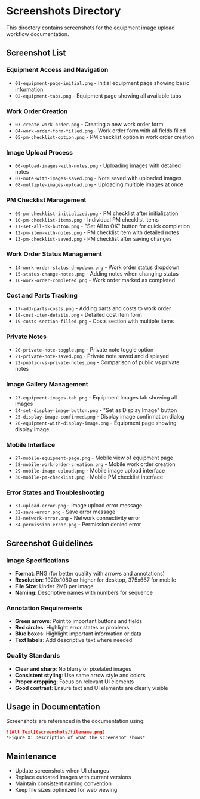 # Screenshots Directory

This directory contains screenshots for the equipment image upload workflow documentation.

## Screenshot List

### Equipment Access and Navigation
- `01-equipment-page-initial.png` - Initial equipment page showing basic information
- `02-equipment-tabs.png` - Equipment page showing all available tabs

### Work Order Creation
- `03-create-work-order.png` - Creating a new work order form
- `04-work-order-form-filled.png` - Work order form with all fields filled
- `05-pm-checklist-option.png` - PM checklist option in work order creation

### Image Upload Process
- `06-upload-images-with-notes.png` - Uploading images with detailed notes
- `07-note-with-images-saved.png` - Note saved with uploaded images
- `08-multiple-images-upload.png` - Uploading multiple images at once

### PM Checklist Management
- `09-pm-checklist-initialized.png` - PM checklist after initialization
- `10-pm-checklist-items.png` - Individual PM checklist items
- `11-set-all-ok-button.png` - "Set All to OK" button for quick completion
- `12-pm-item-with-notes.png` - PM checklist item with detailed notes
- `13-pm-checklist-saved.png` - PM checklist after saving changes

### Work Order Status Management
- `14-work-order-status-dropdown.png` - Work order status dropdown
- `15-status-change-notes.png` - Adding notes when changing status
- `16-work-order-completed.png` - Work order marked as completed

### Cost and Parts Tracking
- `17-add-parts-costs.png` - Adding parts and costs to work order
- `18-cost-item-details.png` - Detailed cost item form
- `19-costs-section-filled.png` - Costs section with multiple items

### Private Notes
- `20-private-note-toggle.png` - Private note toggle option
- `21-private-note-saved.png` - Private note saved and displayed
- `22-public-vs-private-notes.png` - Comparison of public vs private notes

### Image Gallery Management
- `23-equipment-images-tab.png` - Equipment Images tab showing all images
- `24-set-display-image-button.png` - "Set as Display Image" button
- `25-display-image-confirmed.png` - Display image confirmation dialog
- `26-equipment-with-display-image.png` - Equipment page showing display image

### Mobile Interface
- `27-mobile-equipment-page.png` - Mobile view of equipment page
- `28-mobile-work-order-creation.png` - Mobile work order creation
- `29-mobile-image-upload.png` - Mobile image upload interface
- `30-mobile-pm-checklist.png` - Mobile PM checklist interface

### Error States and Troubleshooting
- `31-upload-error.png` - Image upload error message
- `32-save-error.png` - Save error message
- `33-network-error.png` - Network connectivity error
- `34-permission-error.png` - Permission denied error

## Screenshot Guidelines

### Image Specifications
- **Format**: PNG (for better quality with arrows and annotations)
- **Resolution**: 1920x1080 or higher for desktop, 375x667 for mobile
- **File Size**: Under 2MB per image
- **Naming**: Descriptive names with numbers for sequence

### Annotation Requirements
- **Green arrows**: Point to important buttons and fields
- **Red circles**: Highlight error states or problems
- **Blue boxes**: Highlight important information or data
- **Text labels**: Add descriptive text where needed

### Quality Standards
- **Clear and sharp**: No blurry or pixelated images
- **Consistent styling**: Use same arrow style and colors
- **Proper cropping**: Focus on relevant UI elements
- **Good contrast**: Ensure text and UI elements are clearly visible

## Usage in Documentation

Screenshots are referenced in the documentation using:
```markdown
![Alt Text](screenshots/filename.png)
*Figure X: Description of what the screenshot shows*
```

## Maintenance

- Update screenshots when UI changes
- Replace outdated images with current versions
- Maintain consistent naming convention
- Keep file sizes optimized for web viewing
